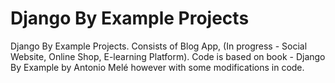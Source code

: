 # Django By Example Projects

Django By Example Projects. Consists of Blog App, (In progress - Social Website, Online Shop, E-learning Platform). Code is based on book - Django By Example by Antonio Melé however with some modifications in code.
